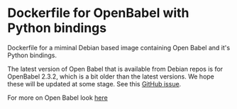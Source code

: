 # Dockerfile for OpenBabel with Python bindings 

Dockerfile for a miminal Debian based image containing Open Babel and it's Python bindings.

The latest version of Open Babel that is available from Debian repos is for OpenBabel 2.3.2, which is a bit older than the latest versions.
We hope these will be updated at some stage. See this [GitHub issue](https://github.com/openbabel/openbabel/issues/1766).

For more on Open Babel look [here](http://openbabel.org/)


